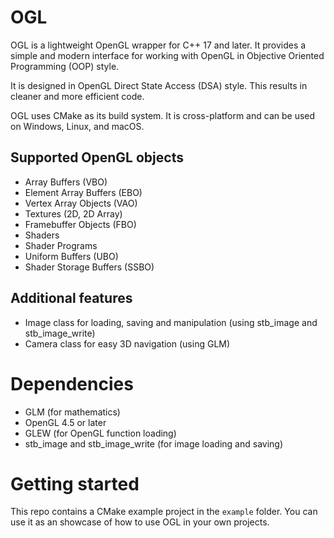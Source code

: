# OGL
OGL is a lightweight OpenGL wrapper for C++ 17 and later. It provides a simple and modern interface for working with OpenGL in Objective Oriented Programming (OOP) style.

It is designed in OpenGL Direct State Access (DSA) style. This results in cleaner and more efficient code.

OGL uses CMake as its build system. It is cross-platform and can be used on Windows, Linux, and macOS.

## Supported OpenGL objects
- Array Buffers (VBO)
- Element Array Buffers (EBO)
- Vertex Array Objects (VAO)
- Textures (2D, 2D Array)
- Framebuffer Objects (FBO)
- Shaders
- Shader Programs
- Uniform Buffers (UBO)
- Shader Storage Buffers (SSBO)

## Additional features
- Image class for loading, saving and manipulation (using stb_image and stb_image_write)
- Camera class for easy 3D navigation (using GLM)

# Dependencies
- GLM (for mathematics)
- OpenGL 4.5 or later
- GLEW (for OpenGL function loading)
- stb_image and stb_image_write (for image loading and saving)

# Getting started
This repo contains a CMake example project in the `example` folder. You can use it as an showcase of how to use OGL in your own projects.
